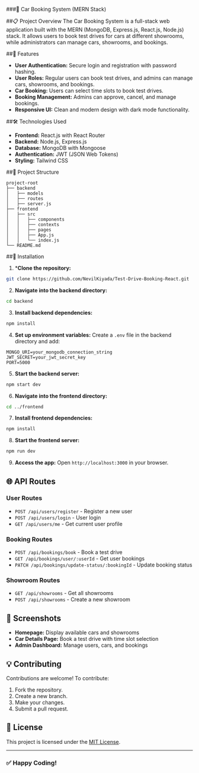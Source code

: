 ###🚗 Car Booking System (MERN Stack)

 ##📋 Project Overview
The Car Booking System is a full-stack web application built with the MERN (MongoDB, Express.js, React.js, Node.js) stack. It allows users to book test drives for cars at different showrooms, while administrators can manage cars, showrooms, and bookings.

 ##🌟 Features
- **User Authentication:** Secure login and registration with password hashing.
- **User Roles:** Regular users can book test drives, and admins can manage cars, showrooms, and bookings.
- **Car Booking:** Users can select time slots to book test drives.
- **Booking Management:** Admins can approve, cancel, and manage bookings.
- **Responsive UI:** Clean and modern design with dark mode functionality.

 ##🛠️ Technologies Used
- **Frontend:** React.js with React Router
- **Backend:** Node.js, Express.js
- **Database:** MongoDB with Mongoose
- **Authentication:** JWT (JSON Web Tokens)
- **Styling:** Tailwind CSS

##📂 Project Structure
```
project-root
├── backend
│   ├── models
│   ├── routes
│   ├── server.js
├── frontend
│   ├── src
│   │   ├── components
│   │   ├── contexts
│   │   ├── pages
│   │   ├── App.js
│   │   └── index.js
└── README.md
```

 ##💾 Installation
1. ***Clone the repository:**
```bash
git clone https://github.com/NevilKiyada/Test-Drive-Booking-React.git
```

2. **Navigate into the backend directory:**
```bash
cd backend
```

3. **Install backend dependencies:**
```bash
npm install
```

4. **Set up environment variables:**
Create a `.env` file in the backend directory and add:
```env
MONGO_URI=your_mongodb_connection_string
JWT_SECRET=your_jwt_secret_key
PORT=5000
```

5. **Start the backend server:**
```bash
npm start dev
```

6. **Navigate into the frontend directory:**
```bash
cd ../frontend
```

7. **Install frontend dependencies:**
```bash
npm install
```

8. **Start the frontend server:**
```bash
npm run dev
```

9. **Access the app:** Open `http://localhost:3000` in your browser.

## 🌐 API Routes
### User Routes
- `POST /api/users/register` - Register a new user
- `POST /api/users/login` - User login
- `GET /api/users/me` - Get current user profile

### Booking Routes
- `POST /api/bookings/book` - Book a test drive
- `GET /api/bookings/user/:userId` - Get user bookings
- `PATCH /api/bookings/update-status/:bookingId` - Update booking status

### Showroom Routes
- `GET /api/showrooms` - Get all showrooms
- `POST /api/showrooms` - Create a new showroom

## 📸 Screenshots
- **Homepage:** Display available cars and showrooms
- **Car Details Page:** Book a test drive with time slot selection
- **Admin Dashboard:** Manage users, cars, and bookings

## 💡 Contributing
Contributions are welcome! To contribute:
1. Fork the repository.
2. Create a new branch.
3. Make your changes.
4. Submit a pull request.

## 📝 License
This project is licensed under the [MIT License](LICENSE).

---
### ✅ Happy Coding!

